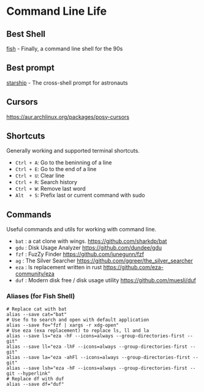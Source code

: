 # Command Line Life

## Best Shell

[fish](https://fishshell.com/) -  Finally, a command line shell for the 90s

## Best prompt

[starship](https://starship.rs/) - The cross-shell prompt for astronauts

## Cursors

https://aur.archlinux.org/packages/posy-cursors

## Shortcuts

Generally working and supported terminal shortcuts.

- `Ctrl + A`: Go to the beninning of a line
- `Ctrl + E`: Go to the end of a line
- `Ctrl + U`: Clear line
- `Ctrl + R`: Search history
- `Ctrl + W`: Remove last word
- `Alt  + S`: Prefix last or current command with sudo

## Commands

Useful commands and utils for working with command line.

- `bat` : a cat clone with wings. https://github.com/sharkdp/bat
- `gdu` : Disk Usage Analyzer https://github.com/dundee/gdu
- `fzf` : FuzZy Finder https://github.com/junegunn/fzf
- `ag`  : The Silver Searcher https://github.com/ggreer/the_silver_searcher
- `eza` : ls replacement written in rust https://github.com/eza-community/eza
- `duf` : Modern disk free / disk usage utility https://github.com/muesli/duf

### Aliases (for Fish Shell)

```shell
# Replace cat with bat
alias --save cat="bat"
# Use fo to search and open with default application
alias --save fo="fzf | xargs -r xdg-open"
# Use eza (exa replacement) to replace ls, ll and la
alias --save ls="eza -hF --icons=always --group-directories-first --git"
alias --save ll="eza -lhF --icons=always --group-directories-first --git"
alias --save la="eza -ahFl --icons=always --group-directories-first --git"
alias --save lsh="eza -hF --icons=always --group-directories-first --git --hyperlink"
# Replace df with duf
alias --save df="duf"
```
